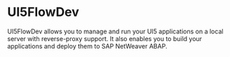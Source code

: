 
# UI5FlowDev

UI5FlowDev allows you to manage and run your UI5 applications on a local server with reverse-proxy support. It also enables you to build your applications and deploy them to SAP NetWeaver ABAP.

